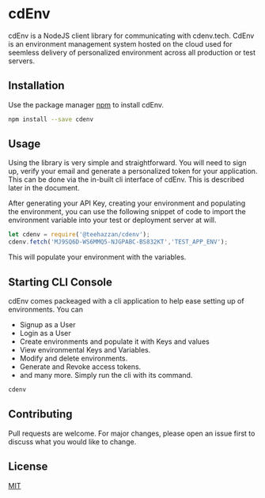 # cdEnv

cdEnv is a NodeJS client library for communicating with cdenv.tech. CdEnv is an environment management system hosted on the cloud used for seemless delivery of personalized environment across all production or test servers.

## Installation

Use the package manager [npm](https://www.npmjs.com/get-npm) to install cdEnv.

```bash
npm install --save cdenv
```

## Usage
Using the library is very simple and straightforward. You will need to sign up, verify your email and generate a personalized token for your application. This can be done via the in-built cli interface of cdEnv. This is described later in the document. 

After generating your API Key, creating your environment and populating the environment, you can use the following snippet of code to import the environment variable into your test or deployment server at will.

```javascript
let cdenv = require('@teehazzan/cdenv');
cdenv.fetch('MJ9SQ6D-WS6MMQ5-NJGPABC-BS832KT','TEST_APP_ENV');
```
This will populate your environment with the variables.

## Starting CLI Console
cdEnv comes packeaged with a cli application to help ease setting up of environments. You can 
- Signup as a User
- Login as a User
- Create environments and populate it with Keys and values
- View environmental Keys and Variables.
- Modify and delete environments.
- Generate and Revoke access tokens.
- and many more.
Simply run the cli with its command. 

```bash
cdenv
```

## Contributing
Pull requests are welcome. For major changes, please open an issue first to discuss what you would like to change.

## License
[MIT](https://choosealicense.com/licenses/mit/)